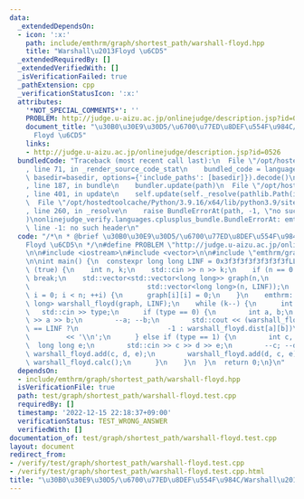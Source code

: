 ```yaml
---
data:
  _extendedDependsOn:
  - icon: ':x:'
    path: include/emthrm/graph/shortest_path/warshall-floyd.hpp
    title: "Warshall\u2013Floyd \u6CD5"
  _extendedRequiredBy: []
  _extendedVerifiedWith: []
  _isVerificationFailed: true
  _pathExtension: cpp
  _verificationStatusIcon: ':x:'
  attributes:
    '*NOT_SPECIAL_COMMENTS*': ''
    PROBLEM: http://judge.u-aizu.ac.jp/onlinejudge/description.jsp?id=0526
    document_title: "\u30B0\u30E9\u30D5/\u6700\u77ED\u8DEF\u554F\u984C/Warshall\u2013\
      Floyd \u6CD5"
    links:
    - http://judge.u-aizu.ac.jp/onlinejudge/description.jsp?id=0526
  bundledCode: "Traceback (most recent call last):\n  File \"/opt/hostedtoolcache/Python/3.9.16/x64/lib/python3.9/site-packages/onlinejudge_verify/documentation/build.py\"\
    , line 71, in _render_source_code_stat\n    bundled_code = language.bundle(stat.path,\
    \ basedir=basedir, options={'include_paths': [basedir]}).decode()\n  File \"/opt/hostedtoolcache/Python/3.9.16/x64/lib/python3.9/site-packages/onlinejudge_verify/languages/cplusplus.py\"\
    , line 187, in bundle\n    bundler.update(path)\n  File \"/opt/hostedtoolcache/Python/3.9.16/x64/lib/python3.9/site-packages/onlinejudge_verify/languages/cplusplus_bundle.py\"\
    , line 401, in update\n    self.update(self._resolve(pathlib.Path(included), included_from=path))\n\
    \  File \"/opt/hostedtoolcache/Python/3.9.16/x64/lib/python3.9/site-packages/onlinejudge_verify/languages/cplusplus_bundle.py\"\
    , line 260, in _resolve\n    raise BundleErrorAt(path, -1, \"no such header\"\
    )\nonlinejudge_verify.languages.cplusplus_bundle.BundleErrorAt: emthrm/graph/shortest_path/warshall-floyd.hpp:\
    \ line -1: no such header\n"
  code: "/*\n * @brief \u30B0\u30E9\u30D5/\u6700\u77ED\u8DEF\u554F\u984C/Warshall\u2013\
    Floyd \u6CD5\n */\n#define PROBLEM \"http://judge.u-aizu.ac.jp/onlinejudge/description.jsp?id=0526\"\
    \n\n#include <iostream>\n#include <vector>\n\n#include \"emthrm/graph/shortest_path/warshall-floyd.hpp\"\
    \n\nint main() {\n  constexpr long long LINF = 0x3f3f3f3f3f3f3f3fLL;\n  while\
    \ (true) {\n    int n, k;\n    std::cin >> n >> k;\n    if (n == 0 && k == 0)\
    \ break;\n    std::vector<std::vector<long long>> graph(n,\n                 \
    \                             std::vector<long long>(n, LINF));\n    for (int\
    \ i = 0; i < n; ++i) {\n      graph[i][i] = 0;\n    }\n    emthrm::WarshallFloyd<long\
    \ long> warshall_floyd(graph, LINF);\n    while (k--) {\n      int type;\n   \
    \   std::cin >> type;\n      if (type == 0) {\n        int a, b;\n        std::cin\
    \ >> a >> b;\n        --a; --b;\n        std::cout << (warshall_floyd.dist[a][b]\
    \ == LINF ?\n                      -1 : warshall_floyd.dist[a][b])\n         \
    \         << '\\n';\n      } else if (type == 1) {\n        int c, d;\n      \
    \  long long e;\n        std::cin >> c >> d >> e;\n        --c; --d;\n       \
    \ warshall_floyd.add(c, d, e);\n        warshall_floyd.add(d, c, e);\n       \
    \ warshall_floyd.calc();\n      }\n    }\n  }\n  return 0;\n}\n"
  dependsOn:
  - include/emthrm/graph/shortest_path/warshall-floyd.hpp
  isVerificationFile: true
  path: test/graph/shortest_path/warshall-floyd.test.cpp
  requiredBy: []
  timestamp: '2022-12-15 22:18:37+09:00'
  verificationStatus: TEST_WRONG_ANSWER
  verifiedWith: []
documentation_of: test/graph/shortest_path/warshall-floyd.test.cpp
layout: document
redirect_from:
- /verify/test/graph/shortest_path/warshall-floyd.test.cpp
- /verify/test/graph/shortest_path/warshall-floyd.test.cpp.html
title: "\u30B0\u30E9\u30D5/\u6700\u77ED\u8DEF\u554F\u984C/Warshall\u2013Floyd \u6CD5"
---
```

